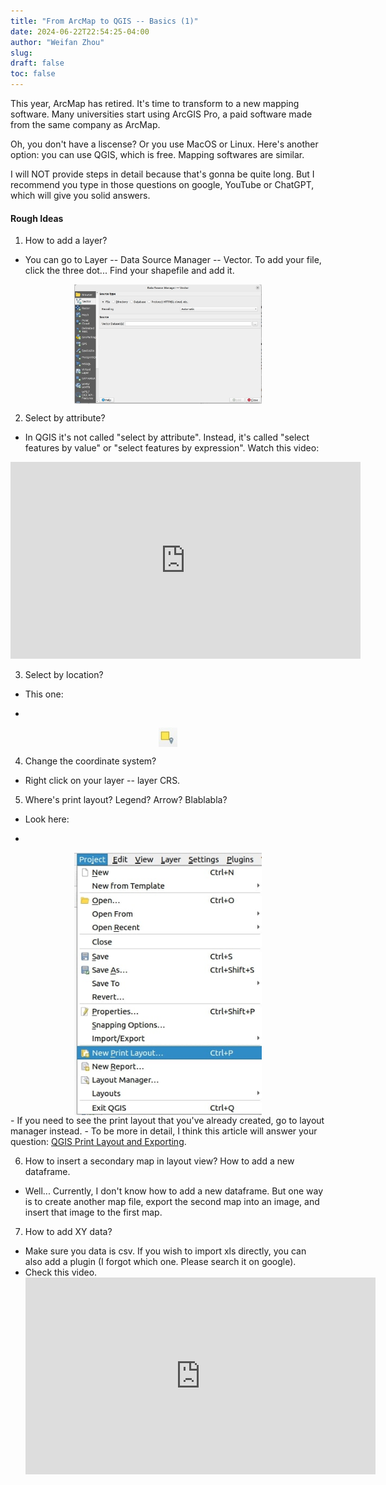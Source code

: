 ```yaml
---
title: "From ArcMap to QGIS -- Basics (1)"
date: 2024-06-22T22:54:25-04:00
author: "Weifan Zhou"
slug:
draft: false
toc: false
---
```

This year, ArcMap has retired. It's time to transform to a new mapping software. Many universities start using ArcGIS Pro, a paid software made from the same company as ArcMap.

Oh, you don't have a liscense? Or you use MacOS or Linux. Here's another option: you can use QGIS, which is free. Mapping softwares are similar.

I will NOT provide steps in detail because that's gonna be quite long. But I recommend you type in those questions on google, YouTube or ChatGPT, which will give you solid answers.

#### Rough Ideas

1. How to add a layer?
- You can go to Layer -- Data Source Manager -- Vector. To add your file, click the three dot... Find your shapefile and add it.
<figure itemprop=associatedMedia itemscope itemtype=http://schema.org/ImageObject>
<a href=/media/qgis/image-1.jpg itemprop=contentUrl>
<img itemprop=thumbnail src=/media/qgis/image-1.jpg width="300" style="display: block; margin: 0 auto" alt="add a layer">
</a>
</figure>

2. Select by attribute?
- In QGIS it's not called "select by attribute". Instead, it's called "select features by value" or "select features by expression". Watch this video:
<iframe width="560" height="315" src="https://www.youtube.com/embed/jPXSMBgA8Rg?si=2E7_hP6Y1xWw8GCi" title="YouTube video player" frameborder="0" allow="accelerometer; autoplay; clipboard-write; encrypted-media; gyroscope; picture-in-picture; web-share" referrerpolicy="strict-origin-when-cross-origin" allowfullscreen></iframe>

3. Select by location?
- This one:
- <figure itemprop=associatedMedia itemscope itemtype=http://schema.org/ImageObject>
<a href=/media/qgis/image-2.jpg itemprop=contentUrl>
<img itemprop=thumbnail src=/media/qgis/image-2.jpg width="30" style="display: block; margin: 0 auto" alt="select by location icon">
</a>
</figure>


4. Change the coordinate system?
- Right click on your layer -- layer CRS.

5. Where's print layout? Legend? Arrow? Blablabla?
- Look here: 
- <figure itemprop=associatedMedia itemscope itemtype=http://schema.org/ImageObject>
<a href=/media/qgis/image-3.jpg itemprop=contentUrl>
<img itemprop=thumbnail src=/media/qgis/image-3.jpg width="300" style="display: block; margin: 0 auto" alt="layer CRS">
</a>
</figure>
- If you need to see the print layout that you've already created, go to layout manager instead.
- To be more in detail, I think this article will answer your question: <a href = "https://medium.com/introduction-to-critical-spatial-media-beyond-the/qgis-print-layout-end-exporting-8a32f5294edb">QGIS Print Layout and Exporting</a>. 

6. How to insert a secondary map in layout view? How to add a new dataframe.
- Well... Currently, I don't know how to add a new dataframe. But one way is to create another map file, export the second map into an image, and insert that image to the first map.

7. How to add XY data?
- Make sure you data is csv. If you wish to import xls directly, you can also add a plugin (I forgot which one. Please search it on google).
- Check this video.<iframe width="560" height="315" src="https://www.youtube.com/embed/Qo8PM8Qsqwk?si=iG6WohchXl9HFLlp" title="YouTube video player" frameborder="0" allow="accelerometer; autoplay; clipboard-write; encrypted-media; gyroscope; picture-in-picture; web-share" referrerpolicy="strict-origin-when-cross-origin" allowfullscreen></iframe>
